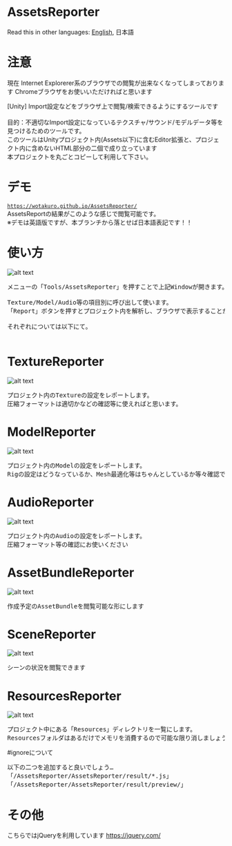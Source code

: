 # AssetsReporter
Read this in other languages: [English](README.md), 日本語<br />

# 注意
現在 Internet Explorerer系のブラウザでの閲覧が出来なくなってしまっております
Chromeブラウザをお使いいただければと思います

[Unity] Import設定などをブラウザ上で閲覧/検索できるようにするツールです<br />
<br />
目的：不適切なImport設定になっているテクスチャ/サウンド/モデルデータ等を見つけるためのツールです。<br />
このツールはUnityプロジェクト内(Assets以下)に含むEditor拡張と、プロジェクト内に含めないHTML部分の二個で成り立っています<br />
本プロジェクトを丸ごとコピーして利用して下さい。

# デモ
[`https://wotakuro.github.io/AssetsReporter/`](https://wotakuro.github.io/AssetsReporter/)<br />
AssetsReportの結果がこのような感じで閲覧可能です。<br />
※デモは英語版ですが、本ブランチから落とせば日本語表記です！！


# 使い方
![alt text](doc/image/ja/reporterWindow.png)
<pre>
メニューの「Tools/AssetsReporter」を押すことで上記Windowが開きます。

Texture/Model/Audio等の項目別に呼び出して使います。
「Report」ボタンを押すとプロジェクト内を解析し、ブラウザで表示することが出来ます。

それぞれについては以下にて。

</pre>


# TextureReporter
![alt text](doc/image/ja/textureReporter.png)
<pre>
プロジェクト内のTextureの設定をレポートします。
圧縮フォーマットは適切かなどの確認等に使えればと思います。
</pre>

# ModelReporter
![alt text](doc/image/ja/modelReporter.png)
<pre>
プロジェクト内のModelの設定をレポートします。
Rigの設定はどうなっているか、Mesh最適化等はちゃんとしているか等々確認できます
</pre>

# AudioReporter
![alt text](doc/image/ja/audioReporter.png)
<pre>
プロジェクト内のAudioの設定をレポートします。
圧縮フォーマット等の確認にお使いください
</pre>

# AssetBundleReporter
![alt text](doc/image/ja/ResourcesReporter.png)
<pre>
作成予定のAssetBundleを閲覧可能な形にします
</pre>

# SceneReporter
![alt text](doc/image/ja/sceneReporter.png)
<pre>
シーンの状況を閲覧できます
</pre>


# ResourcesReporter
![alt text](doc/image/ja/ReporterAb.png)
<pre>
プロジェクト中にある「Resources」ディレクトリを一覧にします。
Resourcesフォルダはあるだけでメモリを消費するので可能な限り消しましょう。
</pre>

#ignoreについて
<pre>
以下の二つを追加すると良いでしょう…
「/AssetsReporter/AssetsReporter/result/*.js」
「/AssetsReporter/AssetsReporter/result/preview/」
</pre>



# その他
こちらではjQueryを利用しています
https://jquery.com/
